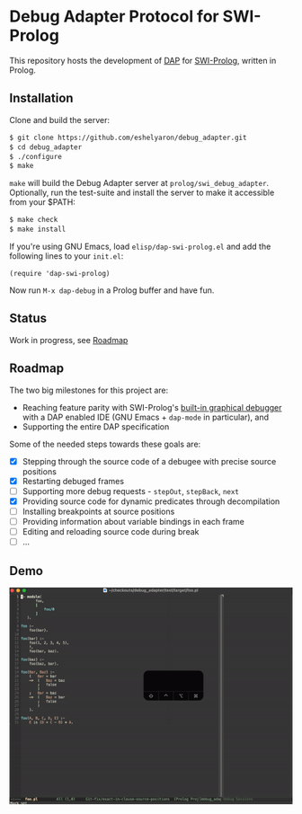 # Debug Adapter Protocol for SWI-Prolog
This repository hosts the development of [DAP](https://microsoft.github.io/debug-adapter-protocol/) for [SWI-Prolog](https://www.swi-prolog.org/), written in Prolog.

## Installation
Clone and build the server:
```sh
$ git clone https://github.com/eshelyaron/debug_adapter.git
$ cd debug_adapter
$ ./configure
$ make
```

`make` will build the Debug Adapter server at `prolog/swi_debug_adapter`. Optionally, run the test-suite and install the server to make it accessible from your $PATH:
```sh
$ make check
$ make install
```

If you're using GNU Emacs, load `elisp/dap-swi-prolog.el` and add the following lines to your `init.el`:
```elisp
(require 'dap-swi-prolog)
```

Now run `M-x dap-debug` in a Prolog buffer and have fun.

## Status
Work in progress, see [Roadmap](#roadmap)

## Roadmap
The two big milestones for this project are:
* Reaching feature parity with SWI-Prolog's [built-in graphical debugger](https://www.swi-prolog.org/pldoc/man?section=guitracer) with a DAP enabled IDE (GNU Emacs + `dap-mode` in particular), and
* Supporting the entire DAP specification

Some of the needed steps towards these goals are:

- [x] Stepping through the source code of a debugee with precise source positions
- [x] Restarting debuged frames
- [ ] Supporting more debug requests - `stepOut`, `stepBack`, `next`
- [x] Providing source code for dynamic predicates through decompilation
- [ ] Installing breakpoints at source positions
- [ ] Providing information about variable bindings in each frame
- [ ] Editing and reloading source code during break
- [ ] ...

## Demo
![stepIn Demo](stepIn.gif)
